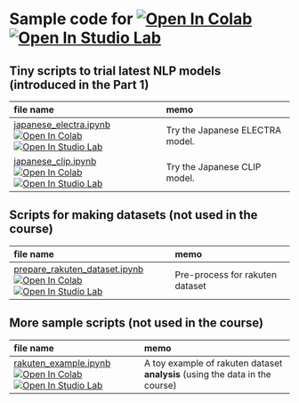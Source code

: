 # Sample code for [![Open In Colab](https://colab.research.google.com/assets/colab-badge.svg)](https://colab.research.google.com/) [![Open In Studio Lab](https://studiolab.sagemaker.aws/studiolab.svg)](https://studiolab.sagemaker.aws/)


## Tiny scripts to trial latest NLP models (introduced in the Part 1)

| file name | memo |
| :--- | :--- |
| [japanese_electra.ipynb](https://github.com/haradatm/lecture/blob/master/gssm-202207/05-colab/lecture/japanese_electra.ipynb) <br> [![Open In Colab](https://colab.research.google.com/assets/colab-badge.svg)](https://colab.research.google.com/github/haradatm/lecture/blob/master/gssm-202207/05-colab/lecture/japanese_electra.ipynb) [![Open In Studio Lab](https://studiolab.sagemaker.aws/studiolab.svg)](https://studiolab.sagemaker.aws/import/github/haradatm/lecture/blob/master/gssm-202207/05-colab/lecture/japanese_electra.ipynb) | Try the Japanese ELECTRA model. |
| [japanese_clip.ipynb](https://github.com/haradatm/lecture/blob/master/gssm-202207/05-colab/lecture/japanese_clip.ipynb) <br> [![Open In Colab](https://colab.research.google.com/assets/colab-badge.svg)](https://colab.research.google.com/github/haradatm/lecture/blob/master/gssm-202207/05-colab/lecture/japanese_clip.ipynb) [![Open In Studio Lab](https://studiolab.sagemaker.aws/studiolab.svg)](https://studiolab.sagemaker.aws/import/github/haradatm/lecture/blob/master/gssm-202207/05-colab/lecture/japanese_clip.ipynb) | Try the Japanese CLIP model. |

## Scripts for making datasets (not used in the course)

| file name | memo |
| :--- | :--- |
| [prepare_rakuten_dataset.ipynb](https://github.com/haradatm/lecture/blob/master/gssm-202207/05-colab/prepare_datasets/prepare_rakuten_dataset.ipynb) <br> [![Open In Colab](https://colab.research.google.com/assets/colab-badge.svg)](https://colab.research.google.com/github/haradatm/lecture/blob/master/gssm-202207/05-colab/prepare_datasets/prepare_rakuten_dataset.ipynb) [![Open In Studio Lab](https://studiolab.sagemaker.aws/studiolab.svg)](https://studiolab.sagemaker.aws/import/github/haradatm/lecture/blob/master/gssm-202207/05-colab/prepare_datasets/prepare_rakuten_dataset.ipynb) | Pre-process for rakuten dataset |


## More sample scripts (not used in the course)

| file name | memo |
| :--- | :--- |
| [rakuten_example.ipynb](https://github.com/haradatm/lecture/blob/master/gssm-202207/05-colab/fetch_and_analysis/rakuten_example.ipynb) <br> [![Open In Colab](https://colab.research.google.com/assets/colab-badge.svg)](https://colab.research.google.com/github/haradatm/lecture/blob/master/gssm-202207/05-colab/fetch_and_analysis/rakuten_example.ipynb) [![Open In Studio Lab](https://studiolab.sagemaker.aws/studiolab.svg)](https://studiolab.sagemaker.aws/import/github/haradatm/lecture/blob/master/gssm-202207/05-colab/fetch_and_analysis/rakuten_example.ipynb) | A toy example of rakuten dataset **analysis** (using the data in the course) |
